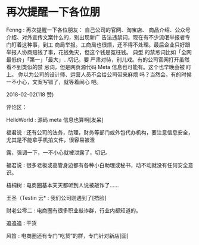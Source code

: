 # 再次提醒一下各位朋

Fenng : 再次提醒一下各位朋友： 自己公司的官网、淘宝店、 商品介绍、公众号介绍、对外宣传文案什么的，别出现新广 告法违禁词，现在有不少流氓举报者专门盯着这种事，到工 商局举报。工商局也很烦，还不得不处理。最后企业只好跟 举报人协商赔钱了事，花钱免灾，但这个钱是冤枉钱。 典型 的禁忌词比如「全网最低价」「第一」「最大」…切记。要 严肃对待，别儿戏。有的公司官网打开虽然看不到类似的禁 忌词，但是网页源代码 Meta 信息也可能有。这个也早晚会被 盯上。 你以为公司的设计师、运营人员不会给公司带来麻烦 吗？当然会。有的时候一不小心，文案写错了，就等着闹心 吧。

2018-02-02(118 赞)

评论区：

HelloWorld : 源码 meta 信息也算啊[发呆]

福君说 : 还有公司的法务，助理，财务等部门或外包代办机构，要注意信息安全，尤其是不能拿手机拍文件，很容易被泄

露，强调一下，一不小心就被泄露了，切记。

福君说 : 很多老板或高管身边都有各种小白助理或秘书，动不动就没有任何安全意识。

梧桐树 : 电商圈基本天天都听到人说被敲诈了……

王圣（Testin 云* : 我们公司刚遇到了[捂脸]

财老公零二 : 电商圈有很多职业敲诈群，行业内都知道的。

追追追 : 干货

风笛 : 电商圈还有专门“吃货”的群，专门针对新店[囧]
